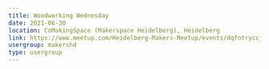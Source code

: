 ```yaml
---
title: Woodworking Wednesday
date: 2021-06-30
location: CoMakingSpace (Makerspace Heidelberg), Heidelberg
link: https://www.meetup.com/Heidelberg-Makers-Meetup/events/dqfntryccjbnc/
usergroup: makershd
type: usergroup
---
```


